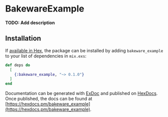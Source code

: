 # BakewareExample

**TODO: Add description**

## Installation

If [available in Hex](https://hex.pm/docs/publish), the package can be installed
by adding `bakeware_example` to your list of dependencies in `mix.exs`:

```elixir
def deps do
  [
    {:bakeware_example, "~> 0.1.0"}
  ]
end
```

Documentation can be generated with [ExDoc](https://github.com/elixir-lang/ex_doc)
and published on [HexDocs](https://hexdocs.pm). Once published, the docs can
be found at [https://hexdocs.pm/bakeware_example](https://hexdocs.pm/bakeware_example).


